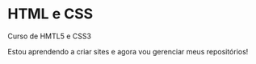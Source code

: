 # HTML e CSS
 Curso de HMTL5 e CSS3

 Estou aprendendo a criar sites e agora vou gerenciar meus repositórios!
